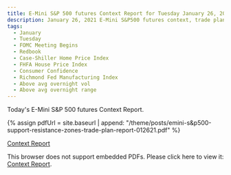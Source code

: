 ```yaml
---
title: E-Mini S&P 500 futures Context Report for Tuesday January 26, 2021
description: January 26, 2021 E-Mini S&P500 futures context, trade plan, key support and resistance zones, and volatility analysis.
tags:
  - January
  - Tuesday
  - FOMC Meeting Begins
  - Redbook 
  - Case-Shiller Home Price Index 
  - FHFA House Price Index 
  - Consumer Confidence 
  - Richmond Fed Manufacturing Index 
  - Above avg overnight vol
  - Above avg overnight range
---
```


Today's E-Mini S&P 500 futures Context Report.

{% assign pdfUrl = site.baseurl | append: "/theme/posts/emini-s&p500-support-resistance-zones-trade-plan-report-012621.pdf" %}

<a href="{{pdfUrl}}">Context Report</a>

<object data="{{pdfUrl}}" type="application/pdf" width="700px" height="700px">
    <p>This browser does not support embedded PDFs. Please click here to view it: <a href="{{pdfUrl}}">Context Report</a>.</p>
</object>